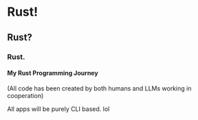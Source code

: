 # Rust!

## Rust?

### Rust.

#### My Rust Programming Journey

(All code has been created by both humans and LLMs working in cooperation)

All apps will be purely CLI based.
lol
